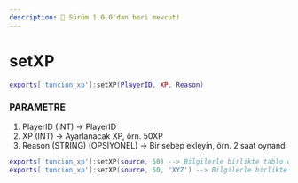 ```yaml
---
description: 🔧 Sürüm 1.0.0'dan beri mevcut!
---
```


# setXP

```lua title="Export Syntax"
exports['tuncion_xp']:setXP(PlayerID, XP, Reason)
```

### PARAMETRE

1. PlayerID <span className="color-blue">(INT)</span> <span className="color-orange">-> PlayerID</span>
2. XP <span className="color-blue">(INT)</span> <span className="color-orange">-> Ayarlanacak XP, örn. 50XP</span>
3. Reason <span className="color-blue">(STRING) (OPSİYONEL)</span> <span className="color-orange">-> Bir sebep ekleyin, örn. 2 saat oynandı</span>

```lua
exports['tuncion_xp']:setXP(source, 50) --> Bilgilerle birlikte tablo döner
exports['tuncion_xp']:setXP(source, 50, 'XYZ') --> Bilgilerle birlikte tablo döner
```